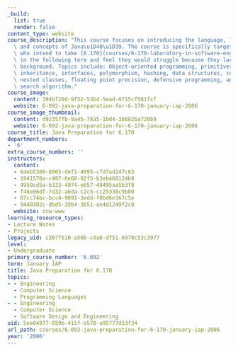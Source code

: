 ```yaml
---
_build:
  list: true
  render: false
content_type: website
course_description: "This course focuses on introducing the language, libraries, tools\
  \ and concepts of Java\u1D40\u1D39. The course is specifically targeted at students\
  \ who intend to take [6.170](courses/6-170-laboratory-in-software-engineering-fall-2005)\
  \ in the following term and feel they would struggle because they lack the necessary\
  \ background. Topics include: Object-oriented programming, primitives, arrays, objects,\
  \ inheritance, interfaces, polymorphism, hashing, data structures, collections,\
  \ nested classes, floating point precision, defensive programming, and depth-first\
  \ search algorithm."
course_image:
  content: 394bf20d-9f52-53b4-5ead-0715cf581fcf
  website: 6-092-java-preparation-for-6-170-january-iap-2006
course_image_thumbnail:
  content: d92357fb-9a45-78a5-1bd4-38682ba720b9
  website: 6-092-java-preparation-for-6-170-january-iap-2006
course_title: Java Preparation for 6.170
department_numbers:
- '6'
extra_course_numbers: ''
instructors:
  content:
  - 64eb5308-8065-def1-4895-cfd7ad247c83
  - 1941570a-c407-6e66-02f5-b3eb468124b8
  - 4959cd5a-b323-4974-e657-49495aa5b3f8
  - f46e06df-7d32-a6da-c2c5-cc25330c9b00
  - 67cc74bc-bcc4-9091-3edd-f0bd6e367c5e
  - 9440302c-dbd5-39b4-3651-ae4d1249f2c8
  website: ocw-www
learning_resource_types:
- Lecture Notes
- Projects
legacy_uid: c3677510-a56b-c4a0-df51-6978c53c3977
level:
- Undergraduate
primary_course_number: '6.092'
term: January IAP
title: Java Preparation for 6.170
topics:
- - Engineering
  - Computer Science
  - Programming Languages
- - Engineering
  - Computer Science
  - Software Design and Engineering
uid: 5ee04977-059b-415f-a570-a95777d53f34
url_path: courses/6-092-java-preparation-for-6-170-january-iap-2006
year: '2006'
---
```

